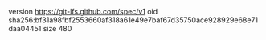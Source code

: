 version https://git-lfs.github.com/spec/v1
oid sha256:bf31a98fbf2553660af318a61e49e7baf67d35750ace928929e68e71daa04451
size 480
